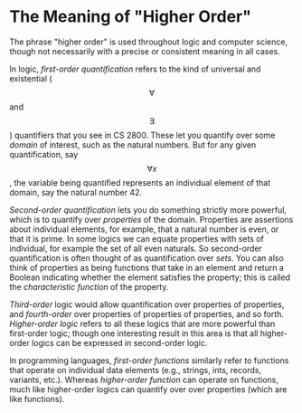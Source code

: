 # The Meaning of "Higher Order"

The phrase "higher order" is used throughout logic and computer science,
though not necessarily with a precise or consistent meaning in all
cases.  

In logic, *first-order quantification* refers to the kind of universal
and existential ($$\forall$$ and $$\exists$$) quantifiers that you
see in CS 2800.  These let you quantify over some *domain* of interest,
such as the natural numbers.  But for any given quantification, say
$$\forall x$$, the variable being quantified represents an individual
element of that domain, say the natural number 42.

*Second-order quantification* lets you do something strictly more
powerful, which is to quantify over *properties* of the domain.
Properties are assertions about individual elements, for example, that a
natural number is even, or that it is prime.  In some logics we can
equate properties with sets of individual, for example the set of all
even naturals.  So second-order quantification is often thought of as
quantification over *sets*. You can also think of properties as being
functions that take in an element and return a Boolean indicating
whether the element satisfies the property; this is called the
*characteristic function* of the property.

*Third-order* logic would allow quantification over properties of
properties, and *fourth-order* over properties of properties of
properties, and so forth. *Higher-order logic* refers to all these
logics that are more powerful than first-order logic; though one
interesting result in this area is that all higher-order logics can be
expressed in second-order logic. 

In programming languages, *first-order functions* similarly refer to
functions that operate on individual data elements (e.g., strings, ints,
records, variants, etc.).  Whereas *higher-order function* can operate
on functions, much like higher-order logics can quantify over over
properties (which are like functions).
